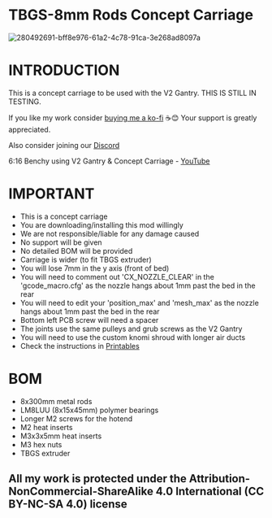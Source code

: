 #  TBGS-8mm Rods Concept Carriage


![280492691-bff8e976-61a2-4c78-91ca-3e268ad8097a](https://github.com/DerrickDarrell/Creality-K1-K1-Max/assets/145330457/2a610a44-87ec-4e8f-9d32-1ed2f289a6c6)


# INTRODUCTION

This is a concept carriage to be used with the V2 Gantry. THIS IS STILL IN TESTING.


If you like my work consider [buying me a ko-fi](https://ko-fi.com/derrickdarrell) ☕😊 Your support is greatly appreciated.

Also consider joining our [Discord](https://discord.gg/d3vil-design)


6:16 Benchy using V2 Gantry & Concept Carriage - [YouTube](https://www.youtube.com/watch?v=GfOL87u7CSw&ab_channel=DerrickDarrell)

# IMPORTANT

- This is a concept carriage
- You are downloading/installing this mod willingly
- We are not responsible/liable for any damage caused
- No support will be given
- No detailed BOM will be provided
- Carriage is wider (to fit TBGS extruder)
- You will lose 7mm in the y axis (front of bed)
- You will need to comment out 'CX_NOZZLE_CLEAR' in the 'gcode_macro.cfg' as the nozzle hangs about 1mm past the bed in the rear
- You will need to edit your 'position_max' and 'mesh_max' as the nozzle hangs about 1mm past the bed in the rear
- Bottom left PCB screw will need a spacer
- The joints use the same pulleys and grub screws as the V2 Gantry
- You will need to use the custom knomi shroud with longer air ducts
- Check the instructions in [Printables](https://www.printables.com/model/594021-creality-k1-k1-max-knomi-covershroud0)


# BOM

- 8x300mm metal rods
- LM8LUU (8x15x45mm) polymer bearings
- Longer M2 screws for the hotend
- M2 heat inserts
- M3x3x5mm heat inserts
- M3 hex nuts
- TBGS extruder

## All my work is protected under the **Attribution-NonCommercial-ShareAlike 4.0 International (CC BY-NC-SA 4.0)** license

